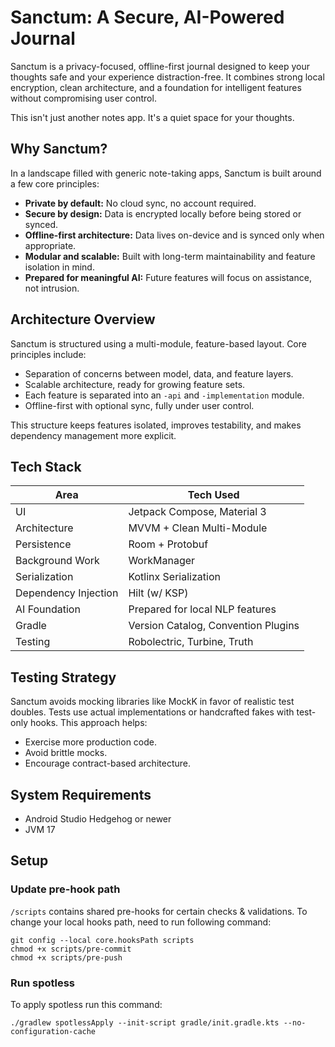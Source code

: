 # Sanctum: A Secure, AI-Powered Journal

Sanctum is a privacy-focused, offline-first journal designed to keep your thoughts safe and your
experience distraction-free. It combines strong local encryption, clean architecture, and a
foundation for intelligent features without compromising user control.

This isn't just another notes app. It's a quiet space for your thoughts.

## Why Sanctum?

In a landscape filled with generic note-taking apps, Sanctum is built around a few core principles:
- **Private by default:** No cloud sync, no account required.
- **Secure by design:** Data is encrypted locally before being stored or synced.
- **Offline-first architecture:** Data lives on-device and is synced only when appropriate.
- **Modular and scalable:** Built with long-term maintainability and feature isolation in mind.
- **Prepared for meaningful AI:** Future features will focus on assistance, not intrusion.

## Architecture Overview

Sanctum is structured using a multi-module, feature-based layout. Core principles include:

- Separation of concerns between model, data, and feature layers.
- Scalable architecture, ready for growing feature sets.
- Each feature is separated into an `-api` and `-implementation` module.
- Offline-first with optional sync, fully under user control.

This structure keeps features isolated, improves testability, and makes dependency management more explicit.

## Tech Stack

| Area                 | Tech Used                           |
|----------------------|-------------------------------------|
| UI                   | Jetpack Compose, Material 3         |
| Architecture         | MVVM + Clean Multi-Module           |
| Persistence          | Room + Protobuf                     |
| Background Work      | WorkManager                         |
| Serialization        | Kotlinx Serialization               |
| Dependency Injection | Hilt (w/ KSP)                       |
| AI Foundation        | Prepared for local NLP features     |
| Gradle               | Version Catalog, Convention Plugins |
| Testing              | Robolectric, Turbine, Truth         |

## Testing Strategy

Sanctum avoids mocking libraries like MockK in favor of realistic test doubles. Tests use actual
implementations or handcrafted fakes with test-only hooks. This approach helps:
- Exercise more production code.
- Avoid brittle mocks.
- Encourage contract-based architecture.

## System Requirements

- Android Studio Hedgehog or newer
- JVM 17

## Setup

### Update pre-hook path
`/scripts` contains shared pre-hooks for certain checks & validations. To change your local hooks
path, need to run following command:

```
git config --local core.hooksPath scripts
chmod +x scripts/pre-commit
chmod +x scripts/pre-push
```

### Run spotless
To apply spotless run this command:

```
./gradlew spotlessApply --init-script gradle/init.gradle.kts --no-configuration-cache
```